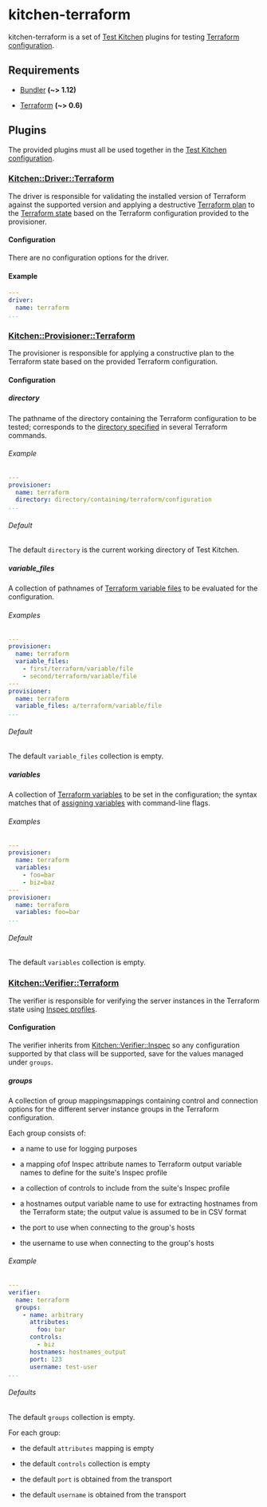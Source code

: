 # kitchen-terraform

kitchen-terraform is a set of [Test Kitchen] plugins for testing
[Terraform configuration].

[Test Kitchen]: http://kitchen.ci/index.html

[Terraform configuration]: https://www.terraform.io/docs/configuration/index.html

## Requirements

- [Bundler] **(~> 1.12)**

- [Terraform] **(~> 0.6)**

[Bundler]: https://bundler.io/index.html

[Terraform]: https://www.terraform.io/index.html

## Plugins

The provided plugins must all be used together in the
[Test Kitchen configuration].

[Test Kitchen configuration]: https://docs.chef.io/config_yml_kitchen.html

### [Kitchen::Driver::Terraform]

[Kitchen::Driver::Terraform]: lib/kitchen/driver/terraform.rb

The driver is responsible for validating the installed version of
Terraform against the supported version and applying a destructive
[Terraform plan] to the [Terraform state] based on the Terraform
configuration provided to the provisioner.

[Terraform plan]: https://www.terraform.io/docs/commands/plan.html

[Terraform state]: https://www.terraform.io/docs/state/index.html

#### Configuration

There are no configuration options for the driver.

#### Example

```yaml
---
driver:
  name: terraform
...
```

### [Kitchen::Provisioner::Terraform]

[Kitchen::Provisioner::Terraform]: lib/kitchen/provisioner/terraform.rb

The provisioner is responsible for applying a constructive plan to the
Terraform state based on the provided Terraform configuration.

#### Configuration

##### directory

The pathname of the directory containing the Terraform configuration
to be tested; corresponds to the [directory specified] in several
Terraform commands.

[directory specified]: https://www.terraform.io/docs/configuration/load.html

###### Example

```yaml
---
provisioner:
  name: terraform
  directory: directory/containing/terraform/configuration
...
```

###### Default

The default `directory` is the current working directory of Test Kitchen.

##### variable_files

A collection of pathnames of [Terraform variable files] to be evaluated
for the configuration.

[Terraform variable files]: https://www.terraform.io/docs/configuration/variables.html#variable-files

###### Examples

```yaml
---
provisioner:
  name: terraform
  variable_files:
    - first/terraform/variable/file
    - second/terraform/variable/file
---
provisioner:
  name: terraform
  variable_files: a/terraform/variable/file
...
```

###### Default

The default `variable_files` collection is empty.

##### variables

A collection of [Terraform variables] to be set in the configuration;
the syntax matches that of [assigning variables] with command-line
flags.

[Terraform variables]: https://www.terraform.io/docs/configuration/variables.html

[assigning variables]: https://www.terraform.io/intro/getting-started/variables.html#assigning-variables

###### Examples

```yaml
---
provisioner:
  name: terraform
  variables:
    - foo=bar
    - biz=baz
---
provisioner:
  name: terraform
  variables: foo=bar
...
```

###### Default

The default `variables` collection is empty.

### [Kitchen::Verifier::Terraform]

[Kitchen::Verifier::Terraform]: lib/kitchen/verifier/terraform.rb

The verifier is responsible for verifying the server instances in the
Terraform state using [Inspec profiles].

[Inspec profiles]: https://github.com/chef/inspec/blob/master/docs/profiles.rst

#### Configuration

The verifier inherits from [Kitchen::Verifier::Inspec] so any
configuration supported by that class will be supported, save for the
values managed under `groups`.

[Kitchen::Verifier::Inspec]: https://github.com/chef/kitchen-inspec/blob/master/lib/kitchen/verifier/inspec.rb

##### groups

A collection of group mappingsmappings containing control and connection
options for the different server instance groups in the Terraform
configuration.

Each group consists of:

- a name to use for logging purposes

- a mapping ofof Inspec attribute names to Terraform output variable
names to define for the suite's Inspec profile

- a collection of controls to include from the suite's Inspec profile

- a hostnames output variable name to use for extracting hostnames from
  the Terraform state; the output value is assumed to be in CSV format

- the port to use when connecting to the group's hosts

- the username to use when connecting to the group's hosts

###### Example

```yaml
---
verifier:
  name: terraform
  groups:
    - name: arbitrary
      attributes:
        foo: bar
      controls:
        - biz
      hostnames: hostnames_output
      port: 123
      username: test-user
...
```

###### Defaults

The default `groups` collection is empty.

For each group:

- the default `attributes` mapping is empty

- the default `controls` collection is empty

- the default `port` is obtained from the transport

- the default `username` is obtained from the transport
